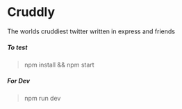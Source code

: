 # Cruddly
The worlds cruddiest twitter written in express and friends

##### To test
>npm install && npm start

##### For Dev
>npm run dev
